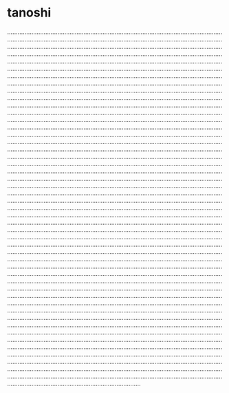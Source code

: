 # tanoshi

.............................................................................................................................................................................................................................................................................................................................................................................................................................................................................................................................................................................................................................................................................................................................................................................................................................................................................................................................................................................................................................................................................................................................................................................................................................................................................................................................................................................................................................................................................................................................................................................................................................................................................................................................................................................................................................................................................................................................................................................................................................................................................................................................................................................................................................................................................................................................................................................................................................................................................................................................................................................................................................................................................................................................................................................................................................................................................................................................................................................................................................................................................................................................................................................................................................................................................................................................................................................................................................................................................................................................................................................................................................................................................................................................................................................................................................................................................................................................................................................................................................................................................................................................................................................................................................................................................................................................................................................................................................................................................................................................................................................................................................................................................................................................................................................................................................................................................................................................................................................................................................................................................................................................................................................................................................................................................................................................................................................................................................................................................................................................................................................................................................................................................................................................................................................................................................................................................................................................................................................................................................................................................................................................................................................................................................................................................